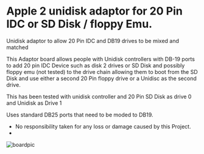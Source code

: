 # Apple 2 unidisk adaptor for 20 Pin IDC or SD Disk / floppy Emu.
Unidisk adaptor to allow 20 Pin IDC and DB19 drives to be mixed and matched

This Adaptor board allows people with Unidisk controllers with DB-19 ports to add 20 pin IDC
Device such as disk 2 drives or SD Disk and possibly floppy emu (not tested) to the drive chain
allowing them to boot from the SD Disk and use either a second 20 Pin floppy drive or a Unidisc 
as the second drive.

This has been tested with unidisk controller and 20 Pin SD Disk as drive 0 and Unidisk as Drive 1

Uses standard DB25 ports that need to be moded to DB19.

* No responsibility taken for any loss or damage caused by this Project.
* 
![boardpic](https://user-images.githubusercontent.com/89445361/234557520-ade2841a-2e96-4648-a3a3-b22b2246e5a9.jpg)
